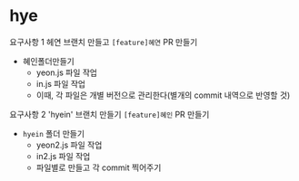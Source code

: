 # hye
요구사항 1
헤연 브랜치 만들고 `[feature]혜연` PR 만들기
- 혜인폴더만들기
    - yeon.js 파일 작업
    - in.js 파일 작업
    - 이때, 각 파일은 개별 버전으로 관리한다(별개의 commit 내역으로 반영할 것)


요구사항 2
'hyein' 브랜치 만들기
`[feature]혜인` PR 만들기
- `hyein` 폴더 만들기
    - yeon2.js 파일 작업
    - in2.js 파일 작업
    - 파일별로 만들고 각 commit 찍어주기